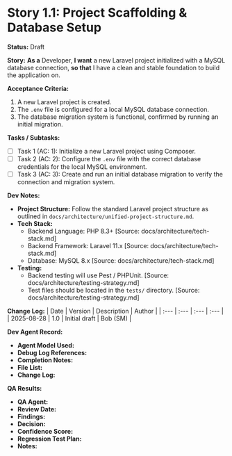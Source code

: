 # Story 1.1: Project Scaffolding & Database Setup

**Status:** Draft

**Story:**
**As a** Developer,
**I want** a new Laravel project initialized with a MySQL database connection,
**so that** I have a clean and stable foundation to build the application on.

**Acceptance Criteria:**
1.  A new Laravel project is created.
2.  The `.env` file is configured for a local MySQL database connection.
3.  The database migration system is functional, confirmed by running an initial migration.

**Tasks / Subtasks:**
- [ ] Task 1 (AC: 1): Initialize a new Laravel project using Composer.
- [ ] Task 2 (AC: 2): Configure the `.env` file with the correct database credentials for the local MySQL environment.
- [ ] Task 3 (AC: 3): Create and run an initial database migration to verify the connection and migration system.

**Dev Notes:**
*   **Project Structure:** Follow the standard Laravel project structure as outlined in `docs/architecture/unified-project-structure.md`.
*   **Tech Stack:**
    *   Backend Language: PHP 8.3+ [Source: docs/architecture/tech-stack.md]
    *   Backend Framework: Laravel 11.x [Source: docs/architecture/tech-stack.md]
    *   Database: MySQL 8.x [Source: docs/architecture/tech-stack.md]
*   **Testing:**
    *   Backend testing will use Pest / PHPUnit. [Source: docs/architecture/testing-strategy.md]
    *   Test files should be located in the `tests/` directory. [Source: docs/architecture/testing-strategy.md]

**Change Log:**
| Date | Version | Description | Author |
| :--- | :--- | :--- | :--- |
| 2025-08-28 | 1.0 | Initial draft | Bob (SM) |

**Dev Agent Record:**
*   **Agent Model Used:**
*   **Debug Log References:**
*   **Completion Notes:**
*   **File List:**
*   **Change Log:**

**QA Results:**
*   **QA Agent:**
*   **Review Date:**
*   **Findings:**
*   **Decision:**
*   **Confidence Score:**
*   **Regression Test Plan:**
*   **Notes:**